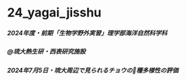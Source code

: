# 24_yagai_jisshu
##### 2024年度・前期「生物学野外実習」理学部海洋自然科学科
##### @琉大熱生研・西表研究施設

##### 2024年7月5日・琉大周辺で見られるチョウの種多様性の評価
